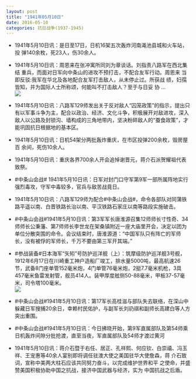 ```yaml
---
layout: post
title: "1941年05月10日"
date: 2016-05-10
categories: 抗日战争(1937-1945)
---
```


<meta name="referrer" content="no-referrer" />

- 1941年5月10日讯：是日至17日，日机16架五次轰炸河南渑池县城和火车站，投 弹140余枚，死23人，伤30余人。 

- 1941年5月10日讯：周恩来在张冲寓所同刘为章谈话。刘指责八路军在西北集结 重兵，而面对日军向中条山的进攻不预打击，不配合友军行动。周恩来 当即反驳:我军在华北及各地配合友军打击敌人，从未停止过。所获战 绩，妇孺皆知，并为国际人士所称颂，何能叫不打击敌人？至于与日妥 协 ... <br/><img src="https://ww3.sinaimg.cn/large/aca367d8jw1f3qmyj6n2xj20c80dvwgk.jpg" />

- 1941年5月10日讯：八路军129师发出关于反对敌人“囚笼政策”的指示，提出只有以军事斗争为主，配合以政治、经济、文化斗争，积极展开对敌进攻，深入敌人以公路及封锁沟、墙构成的三角地带内，坚决粉碎敌人的“蚕食政策”，才能巩固抗日根据地的基本区。 

- 1941年5月10日讯：日机54架分两批轰炸重庆，在市区投弹200余枚，毁房屋百 余间，死伤10余人。 

- 1941年5月10日讯：重庆各界700余人开会追悼谢晋元，蒋介石派贺耀祖代表 致祭。 

- #中条山会战# 1941年5月10日讯：日军对封门口守军第9军一部所属阵地实行强烈毒攻，守军中毒较多，官兵与敌苦战竟日。 

- 1941年5月10日讯：八路军129师为配合#中条山会战#，命令各部队对同蒲铁路平遥以南、白晋铁路长治以南、平汉铁路石家庄以南等路段实施破击。 

- #中条山会战#1941年5月10日讯：第3军军长唐淮源召集12师师长寸性奇、34师师长公秉藩、第7师师长李世龙在架桑镇附近一座大庙里开会，决定以团为单位分散突围的命令。会议结束时，唐淮源道：“中国军队只有阵亡的军师长，没有被俘的军师长，千万不要由第三军开其端。” 

- #参战装备#日本海军“矢矧”号防护巡洋舰（上）：筑摩级防护巡洋舰3号舰，1912年6月17日在川崎重工神户造船厂竣工，排水量5000吨，最高航速26节，武备8门座单管152毫米炮，4门单管76毫米炮，2挺7.7毫米机枪，3具457毫米鱼雷发射管，舰员414人。装甲厚度舷侧50-88毫米，甲板37-57毫米，司令塔100毫米。 <br/><img src="https://ww1.sinaimg.cn/large/aca367d8jw1f3q25s6bufj20a0051jrm.jpg" />

- #中条山会战#1941年5月10日讯：第17军长高桂滋与部队失去联络，在深山中躲藏日军搜捕20余日，幸赖村民佑护，与副军长刘礽祺和副师长高建白等人方突出重围。 

- #中条山会战#1941年5月10日讯：今日拂晓开始，第9军直属部队及第54师乘日机轰炸间隙分批抢渡，直至当夜，军直属部队及54师才渡过黄河 

- 1941年5月10日讯：蒋介石暨于右任、居正、孔祥熙、何应钦、白崇禧、冯玉 祥、王宠惠等40余人宴别即将调任驻澳大使之美国驻华大使詹森，蒋 介石致词，宣称中美两大柱石应该共同努力奋斗，以完成维护世界和平 之使命，并盛赞美国积极协助中国之抗战，接济中国武器与经济，实为 中国抗战之后盾。 

